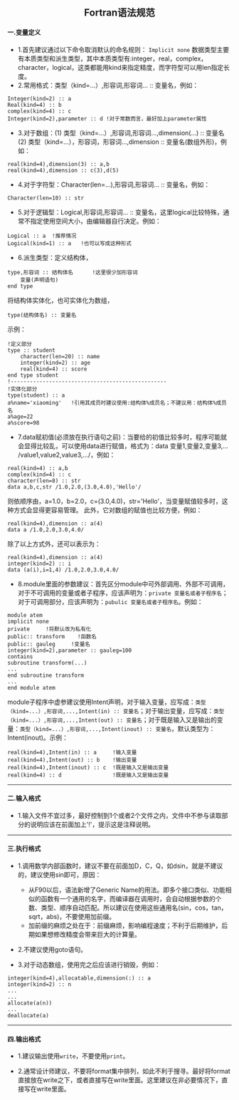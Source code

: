 <h2 align=center> Fortran语法规范 </h2>

#### 一.变量定义 ####

- 1.首先建议通过以下命令取消默认的命名规则：
``Implicit none``
数据类型主要有本质类型和派生类型，其中本质类型有:integer，real，complex，character，logical，这类都能用kind来指定精度，而字符型可以用len指定长度。
- 2.常用格式：类型（kind=...）,形容词,形容词... :: 变量名，例如：

```Fortran
Integer(kind=2) :: a
Real(kind=4) :: b
complex(kind=4) :: c
Integer(kind=2),parameter :: d !对于常数而言，最好加上parameter属性
```

- 3.对于数组：(1) 类型（kind=...）,形容词,形容词...,dimension(...) :: 变量名
   (2) 类型（kind=...），形容词，形容词...,dimension :: 变量名(数组外形)，例如：

```Fortran
real(kind=4),dimension(3) :: a,b
real(kind=4),dimension :: c(3),d(5)
```

- 4.对于字符型：Character(len=...),形容词,形容词... :: 变量名，例如：

```Fortran
Character(len=10) :: str
```

- 5.对于逻辑型：Logical,形容词,形容词... :: 变量名，这里logical比较特殊，通常不指定使用空间大小，由编辑器自行决定。例如：

```Fortran
Logical :: a  !推荐情况
Logical(kind=1) :: a   !也可以写成这种形式
```

- 6.派生类型：定义结构体，

```Fortran
type,形容词 :: 结构体名      !这里很少加形容词
    变量(声明语句)
end type
```

将结构体实体化，也可实体化为数组，

```Fortran
type(结构体名) :: 变量名
```

示例：

```Fortran
!定义部分
type :: student
    character(len=20) :: name
    integer(kind=2) :: age
    real(kind=4) :: score
end type student
!-------------------------------------------------
!实体化部分
type(student) :: a
a%name='xiaoming'   !引用其成员时建议使用:结构体%成员名；不建议用：结构体%成员名
a%age=22
a%score=98
```

- 7.data赋初值(必须放在执行语句之前)：当要给的初值比较多时，程序可能就会显得比较乱，可以使用data进行赋值，格式为：data 变量1,变量2,变量3,... /value1,value2,value3,.../，例如：

```Fortran
real(kind=4) :: a,b
complex(kind=4) :: c
character(len=8) :: str
data a,b,c,str /1.0,2.0,(3.0,4.0),'Hello'/
```

则依顺序由，a=1.0，b=2.0，c=(3.0,4.0)，str='Hello'，当变量赋值较多时，这种方式会显得更容易管理。
此外，它对数组的赋值也比较方便，例如：

```Fortran
real(kind=4),dimension :: a(4)
data a /1.0,2.0,3.0,4.0/
```

除了以上方式外，还可以表示为：

```Fortran
real(kind=4),dimension :: a(4)
integer(kind=2) :: i
data (a(i),i=1,4) /1.0,2.0,3.0,4.0/
```

- 8.module里面的参数建议：首先区分module中可外部调用、外部不可调用，对于不可调用的变量或者子程序，应该声明为：``private 变量名或者子程序名``；对于可调用部分，应该声明为：``pubulic 变量名或者子程序名``。例如：

```Fortran
module atem
implicit none
private     !将默认改为私有化
public:: transform    !函数名
public:: gauleg     !变量名
integer(kind=2),parameter :: gauleg=100
contains
subroutine transform(...)
...
end subroutine transform
...
end module atem
```

module子程序中虚参建议使用Intent声明，对于输入变量，应写成：``类型（kind=...）,形容词,...,Intent(in) :: 变量名``；对于输出变量，应写成：``类型（kind=...）,形容词,...,Intent(out) :: 变量名``；对于既是输入又是输出的变量：``类型（kind=...）,形容词,...,Intent(inout) :: 变量名``，默认类型为：Intent(inout)。示例：

```Fortran
real(kind=4),Intent(in) :: a     !输入变量
real(kind=4),Intent(out) :: b    !输出变量
real(kind=4),Intent(inout) :: c  !既是输入又是输出变量
real(kind=4) :: d                !既是输入又是输出变量
```

----

#### 二.输入格式 ####

- 1.输入文件不宜过多，最好控制到1个或者2个文件之内，文件中不参与读取部分的说明应该在前面加上'!'，提示这是注释说明。

----

#### 三.执行格式 ####

- 1.调用数学内部函数时，建议不要在前面加D，C，Q，如dsin，就是不建议的，建议使用sin即可，原因：
    - 从F90以后，语法新增了Generic Name的用法。即多个接口类似、功能相似的函数有一个通用的名字，而编译器在调用时，会自动根据参数的个数、类型、顺序自动匹配。所以建议在使用这些通用名(sin，cos，tan，sqrt，abs)，不要使用加前缀。
    - 加前缀的麻烦之处在于：前缀麻烦，影响编程速度；不利于后期维护，后期如果想修改精度会带来巨大的计算量。

- 2.不建议使用goto语句。

- 3.对于动态数组，使用完之后应该进行销毁，例如：

```Fortran
integer(kind=4),allocatable,dimension(:) :: a
integer(kind=2) :: n
...
...
allocate(a(n))
...
deallocate(a)
```

----

#### 四.输出格式 ####

- 1.建议输出使用``write``，不要使用``print``。

- 2.通常设计师建议，不要将format集中排列，如此不利于搜寻。最好将format直接放在write之下，或者直接写在write里面。这里建议在非必要情况下，直接写在write里面。
[^1]:正在学习完善中......